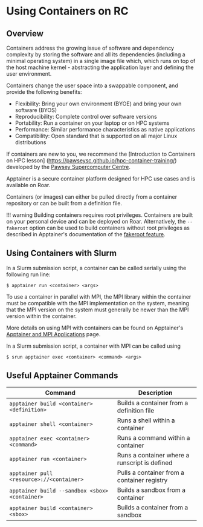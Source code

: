 # Using Containers on RC

## Overview

Containers address the growing issue of software and dependency complexity by storing the 
software and all its dependencies (including a minimal operating system) in a single image 
file which, which runs on top of the host machine kernel - abstracting the application layer 
and defining the user environment.

Containers change the user space into a swappable component, and provide the following benefits:

- Flexibility: Bring your own environment (BYOE) and bring your own software (BYOS)
- Reproducibility: Complete control over software versions
- Portability: Run a container on your laptop or on HPC systems
- Performance: Similar performance characteristics as native applications
- Compatibility: Open standard that is supported on all major Linux distributions

If containers are new to you, we recommend the [Introduction to Containers on HPC lesson]
(https://pawseysc.github.io/hpc-container-training/) developed by the [Pawsey Supercomputer 
Centre](https://pawsey.org.au/).

Apptainer is a secure container platform designed for HPC use cases and is available on Roar. 

Containers (or images) can either be pulled directly from a container repository or can be 
built from a definition file. 

!!! warning Building containers requires root privileges.
     Containers are built on your personal device and can be deployed on Roar. Alternatively, 
     the `--fakeroot` option can be used to build containers without root privileges as described in 
     Apptainer's documentation of the [fakeroot feature](https://apptainer.org/docs/user/main/fakeroot.html#usage).



## Using Containers with Slurm

In a Slurm submission script, a container can be called serially using the following run line:

```
$ apptainer run <container> <args>
```

To use a container in parallel with MPI, the MPI library within the container must be compatible 
with the MPI implementation on the system, meaning that the MPI version on the system must generally 
be newer than the MPI version within the container. 

More details on using MPI with containers can be found on Apptainer's [Apptainer and MPI Applications](https://apptainer.org/docs/user/1.0/mpi.html) page. 

In a Slurm submission script, a container with MPI can be called using

```
$ srun apptainer exec <container> <command> <args>
```


## Useful Apptainer Commands

| Command | Description |
| ---- | ---- |
| `apptainer build <container> <definition>` | Builds a container from a definition file |
| `apptainer shell <container>` | Runs a shell within a container |
| `apptainer exec <container> <command>` | Runs a command within a container |
| `apptainer run <container>` | Runs a container where a runscript is defined |
| `apptainer pull <resource>://<container>` | Pulls a container from a container registry |
| `apptainer build --sandbox <sbox> <container>` | Builds a sandbox from a container |
| `apptainer build <container> <sbox>` | Builds a container from a sandbox |


